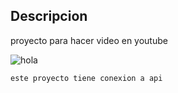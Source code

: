 ## Descripcion 
proyecto para hacer video en youtube

![hola](https://i.ibb.co/fMbsL0q/2.png)

    
    
~~~
este proyecto tiene conexion a api
~~~
